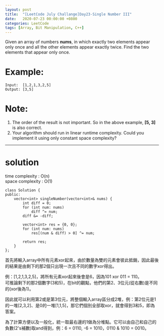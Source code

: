 ```yaml
---
layout: post
title:  "[LeetCode July Challange]Day23-Single Number III"
date:   2020-07-23 00:00:00 +0800
categories: LeetCode
tags: [Array, Bit Manipulation, C++]
---
```

Given an array of numbers **nums**, in which exactly two elements appear only once and all the other elements appear exactly twice. Find the two elements that appear only once.

# Example:  
	Input:  [1,2,1,3,2,5]
	Output: [3,5]

# Note:  
1. The order of the result is not important. So in the above example, **[5, 3]** is also correct.  
2. Your algorithm should run in linear runtime complexity. Could you implement it using only constant space complexity?  

______________________  

# solution
time complexity : O(n)  
space complexity : O(1)

	class Solution {
	public:
	    vector<int> singleNumber(vector<int>& nums) {
	        int diff = 0;
	        for (int num: nums)
	            diff ^= num;
	        diff &= -diff;
	        
	        vector<int> res = {0, 0};
	        for (int num: nums)
	            res[(num & diff) > 0] ^= num;
	        
	        return res;
	    }
	};

首先將輸入array中所有元素xor起來，由於數量為雙的元素會彼此抵銷，因此最後的結果是由剩下的那2個只出現一次且不同的數字xor得出。  

例：[1,2,1,3,2,5]，將所有元素xor起來後會是6，因為101 xor 011 = 110。  
可推論剩下的那2個數字(3和5)，在bit的觀點，他們的第2、3位元(從右數)是不同的(xor後為1)。  

因此就可以利用第2或是第3位元，將整個輸入array區分成2堆，例：第2位元是1的一堆[2,3,2]、是0的一堆[1,1,5]，那它們個別全部取xor，就會得到3和5，即為答案。  

為了計算方便以及一般化，統一取最右邊的1做為分堆點。它可以由自己和自己的負數(2's補數)取and得到，例：6 = 0110, -6 = 1010，0110 & 1010 = 0010。